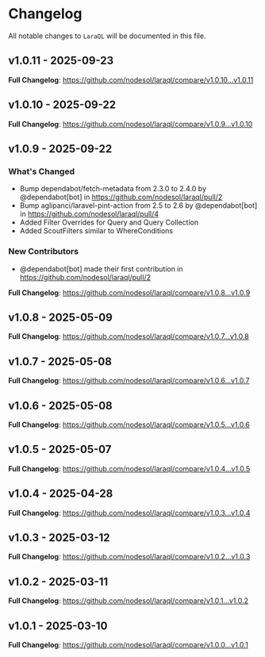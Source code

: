 # Changelog

All notable changes to `LaraQL` will be documented in this file.

## v1.0.11 - 2025-09-23

**Full Changelog**: https://github.com/nodesol/laraql/compare/v1.0.10...v1.0.11

## v1.0.10 - 2025-09-22

**Full Changelog**: https://github.com/nodesol/laraql/compare/v1.0.9...v1.0.10

## v1.0.9 - 2025-09-22

### What's Changed

* Bump dependabot/fetch-metadata from 2.3.0 to 2.4.0 by @dependabot[bot] in https://github.com/nodesol/laraql/pull/2
* Bump aglipanci/laravel-pint-action from 2.5 to 2.6 by @dependabot[bot] in https://github.com/nodesol/laraql/pull/4
* Added Filter Overrides for Query and Query Collection
* Added ScoutFilters similar to WhereConditions

### New Contributors

* @dependabot[bot] made their first contribution in https://github.com/nodesol/laraql/pull/2

**Full Changelog**: https://github.com/nodesol/laraql/compare/v1.0.8...v1.0.9

## v1.0.8 - 2025-05-09

**Full Changelog**: https://github.com/nodesol/laraql/compare/v1.0.7...v1.0.8

## v1.0.7 - 2025-05-08

**Full Changelog**: https://github.com/nodesol/laraql/compare/v1.0.6...v1.0.7

## v1.0.6 - 2025-05-08

**Full Changelog**: https://github.com/nodesol/laraql/compare/v1.0.5...v1.0.6

## v1.0.5 - 2025-05-07

**Full Changelog**: https://github.com/nodesol/laraql/compare/v1.0.4...v1.0.5

## v1.0.4 - 2025-04-28

**Full Changelog**: https://github.com/nodesol/laraql/compare/v1.0.3...v1.0.4

## v1.0.3 - 2025-03-12

**Full Changelog**: https://github.com/nodesol/laraql/compare/v1.0.2...v1.0.3

## v1.0.2 - 2025-03-11

**Full Changelog**: https://github.com/nodesol/laraql/compare/v1.0.1...v1.0.2

## v1.0.1 - 2025-03-10

**Full Changelog**: https://github.com/nodesol/laraql/compare/v1.0.0...v1.0.1
